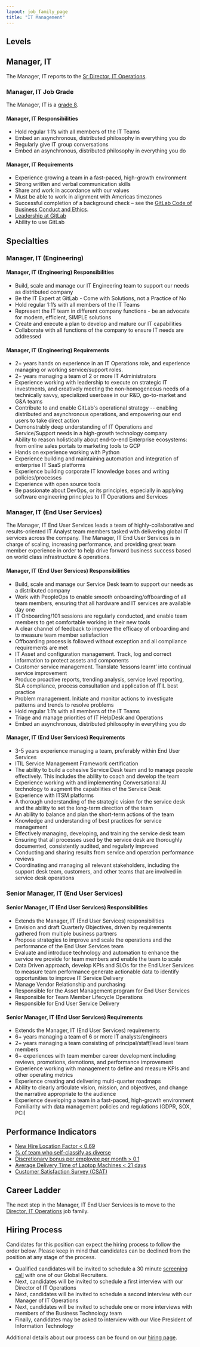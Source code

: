 ```yaml
---
layout: job_family_page
title: "IT Management"
---
```


## Levels

## Manager, IT

The Manager, IT reports to the [Sr Director, IT Operations](https://about.gitlab.com/job-families/finance/director-it-operations/). 

### Manager, IT Job Grade 

The Manager, IT is a [grade 8](/handbook/total-rewards/compensation/compensation-calculator/#gitlab-job-grades).

#### Manager, IT Responsibilities

* Hold regular 1:1’s with all members of the IT Teams
* Embed an asynchronous, distributed philosophy in everything you do
* Regularly give IT group conversations
* Embed an asynchronous, distributed philosophy in everything you do

#### Manager, IT Requirements

* Experience growing a team in a fast-paced, high-growth environment
* Strong written and verbal communication skills
* Share and work in accordance with our values
* Must be able to work in alignment with Americas timezones
* Successful completion of a background check – see the [GitLab Code of Business Conduct and Ethics](https://ir.gitlab.com/static-files/7d8c7eb3-cb17-4d68-a607-1b7a1fa1c95d).
* [Leadership at GitLab](https://about.gitlab.com/company/team/structure/#management-group)
* Ability to use GitLab

## Specialties

### Manager, IT (Engineering)

####  Manager, IT (Engineering) Responsibilities

* Build, scale and manage our IT Engineering team to support our needs as distributed company
* Be the IT Expert at GitLab - Come with Solutions, not a Practice of No
* Hold regular 1:1’s with all members of the IT Teams
* Represent the IT team in different company functions - be an advocate for modern, efficient, SIMPLE solutions
* Create and execute a plan to develop and mature our IT capabilities
* Collaborate with all functions of the company to ensure IT needs are addressed

#### Manager, IT (Engineering) Requirements

* 2+ years hands on experience in an IT Operations role, and experience managing or working service/support roles.
* 2+ years managing a team of 2 or more IT Administrators
* Experience working with leadership to execute on strategic IT investments, and creatively meeting the non-homogeneous needs of a technically savvy, specialized userbase in our R&D, go-to-market and G&A teams
* Contribute to and enable GitLab's operational strategy -- enabling distributed and asynchronous operations, and empowering our end users to take direct action
* Demonstrably deep understanding of IT Operations and Service/Support needs in a high-growth technology company
* Ability to reason holistically about end-to-end Enterprise ecosystems: from online sales portals to marketing tools to GCP
* Hands on experience working with Python
* Experience building and maintaining automation and integration of enterprise IT SaaS platforms
* Experience building corporate IT knowledge bases and writing policies/processes
* Experience with open source tools
* Be passionate about DevOps, or its principles, especially in applying software engineering principles to IT Operations and Services

### Manager, IT (End User Services)

The Manager, IT End User Services leads a team of highly-collaborative and results-oriented IT Analyst team members tasked with delivering global IT services across the company. The Manager, IT End User Services is in charge of scaling, increasing performance, and providing great team member experience in order to help drive forward business success based on world class infrastructure & operations.

#### Manager, IT (End User Services) Responsibilities

* Build, scale and manage our Service Desk team to support our needs as a distributed company
* Work with PeopleOps to enable smooth onboarding/offboarding of all team members, ensuring that all hardware and IT services are available day one
* IT Onboarding/101 sessions are regularly conducted, and enable team members to get comfortable working in their new tools
* A clear channel of feedback to improve the efficacy of onboarding and to measure team member satisfaction
* Offboarding process is followed without exception and all compliance requirements are met
* IT Asset and configuration management. Track, log and correct information to protect assets and components
* Customer service management. Translate ‘lessons learnt’ into continual service improvement
* Produce proactive reports, trending analysis, service level reporting, SLA compliance, process consultation and application of ITIL best practice
* Problem management. Initiate and monitor actions to investigate patterns and trends to resolve problems  
* Hold regular 1:1’s with all members of the IT Teams
* Triage and manage priorities of IT HelpDesk and Operations
* Embed an asynchronous, distributed philosophy in everything you do

#### Manager, IT (End User Services) Requirements

* 3-5 years experience managing a team, preferably within End User Services 
* ITIL Service Management Framework certification 
* The ability to build a cohesive Service Desk team and to manage people effectively. This includes the ability to coach and develop the team
* Experience working with and implementing Conversational AI technology to augment the capabilities of the Service Desk
* Experience with ITSM platforms 
* A thorough understanding of the strategic vision for the service desk and the ability to set the long-term direction of the team
* An ability to balance and plan the short-term actions of the team
* Knowledge and understanding of best practices for service management
* Effectively managing, developing, and training the service desk team
* Ensuring that all processes used by the service desk are thoroughly documented, consistently audited, and regularly improved
* Conducting and sharing results from service and operation performance reviews
* Coordinating and managing all relevant stakeholders, including the support desk team, customers, and other teams that are involved in service desk operations

### Senior Manager, IT (End User Services) 

#### Senior Manager, IT (End User Services) Responsibilities

* Extends the Manager, IT (End User Services) responsibilities
* Envision and draft Quarterly Objectives, driven by requirements gathered from multiple business partners
* Propose strategies to improve and scale the operations and the performance of the End User Services team
* Evaluate and introduce technology and automation to enhance the service we provide for team members and enable the team to scale
* Data Driven approach, develop KPIs and SLOs for the End User Services to measure team performance generate actionable data to identify opportunities to improve IT Service Delivery
* Manage Vendor Relationship and purchasing
* Responsible for the Asset Management program for End User Services
* Responsible for Team Member Lifecycle Operations
* Responsible for End User Service Delivery

#### Senior Manager, IT (End User Services) Requirements

* Extends the Manager, IT (End User Services) requirements
* 6+ years managing a team of 6 or more IT analysts/engineers
* 2+ years managing a team consisting of principal/staff/lead level team members
* 6+ experiences with team member career development including reviews, promotions, demotions, and performance improvement
* Experience working with management to define and measure KPIs and other operating metrics
* Experience creating and delivering multi-quarter roadmaps
* Ability to clearly articulate vision, mission, and objectives, and change the narrative appropriate to the audience
* Experience developing a team in a fast-paced, high-growth environment
Familiarity with data management policies and regulations (GDPR, SOX, PCI)



## Performance Indicators 

*  [New Hire Location Factor < 0.69](/handbook/business-ops/metrics/#new-hire-location-factor--069)
*  [% of team who self-classify as diverse](/handbook/business-ops/metrics/#percent--of-team-who-self-classify-as-diverse)
*  [Discretionary bonus per employee per month > 0.1](/handbook/business-ops/metrics/#discretionary-bonus-per-employee-per-month--01)
*  [Average Delivery Time of Laptop Machines < 21 days](/handbook/business-ops/metrics/#average-delivery-time-of-laptop-machines--21-days)
*  [Customer Satisfaction Survey (CSAT)](/handbook/business-ops/metrics/#customer-satisfaction-survey-csat)

## Career Ladder

The next step in the Manager, IT End User Services is to move to the [Director, IT Operations](https://about.gitlab.com/job-families/finance/director-it-operations/) job family.

## Hiring Process

Candidates for this position can expect the hiring process to follow the order below. Please keep in mind that candidates can be declined from the position at any stage of the process.

* Qualified candidates will be invited to schedule a 30 minute [screening call](/handbook/hiring/interviewing/#screening-call) with one of our Global Recruiters.
* Next, candidates will be invited to schedule a first interview with our Director of IT Operations
* Next, candidates will be invited to schedule a second interview with our Manager of IT Operations
* Next, candidates will be invited to schedule one or more interviews with members of the Business Technology team
* Finally, candidates may be asked to interview with our Vice President of Information Technology

Additional details about our process can be found on our [hiring page](/handbook/hiring/).
